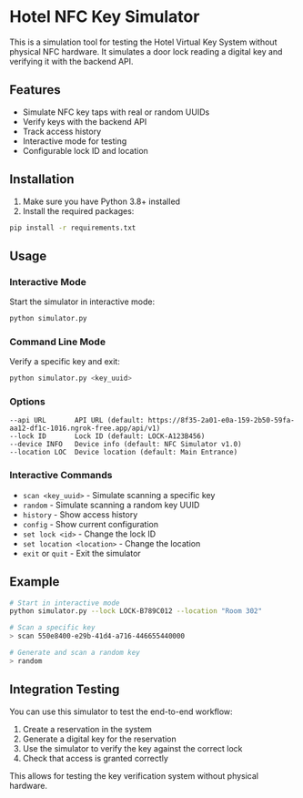 # Hotel NFC Key Simulator

This is a simulation tool for testing the Hotel Virtual Key System without physical NFC hardware. It simulates a door lock reading a digital key and verifying it with the backend API.

## Features

- Simulate NFC key taps with real or random UUIDs
- Verify keys with the backend API
- Track access history
- Interactive mode for testing
- Configurable lock ID and location

## Installation

1. Make sure you have Python 3.8+ installed
2. Install the required packages:

```bash
pip install -r requirements.txt
```

## Usage

### Interactive Mode

Start the simulator in interactive mode:

```bash
python simulator.py
```

### Command Line Mode

Verify a specific key and exit:

```bash
python simulator.py <key_uuid>
```

### Options

```
--api URL       API URL (default: https://8f35-2a01-e0a-159-2b50-59fa-aa12-df1c-1016.ngrok-free.app/api/v1)
--lock ID       Lock ID (default: LOCK-A123B456)
--device INFO   Device info (default: NFC Simulator v1.0)
--location LOC  Device location (default: Main Entrance)
```

### Interactive Commands

- `scan <key_uuid>` - Simulate scanning a specific key
- `random` - Simulate scanning a random key UUID
- `history` - Show access history
- `config` - Show current configuration
- `set lock <id>` - Change the lock ID
- `set location <location>` - Change the location
- `exit` or `quit` - Exit the simulator

## Example

```bash
# Start in interactive mode
python simulator.py --lock LOCK-B789C012 --location "Room 302"

# Scan a specific key
> scan 550e8400-e29b-41d4-a716-446655440000

# Generate and scan a random key
> random
```

## Integration Testing

You can use this simulator to test the end-to-end workflow:

1. Create a reservation in the system
2. Generate a digital key for the reservation
3. Use the simulator to verify the key against the correct lock
4. Check that access is granted correctly

This allows for testing the key verification system without physical hardware.
